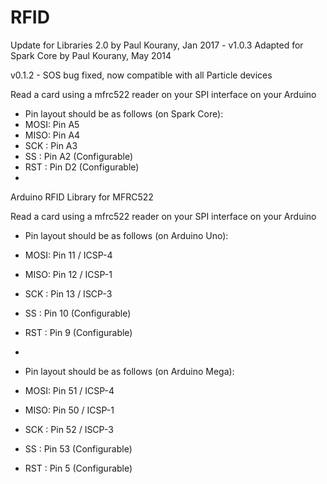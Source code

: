 RFID
====

Update for Libraries 2.0 by Paul Kourany, Jan 2017 - v1.0.3
Adapted for Spark Core by Paul Kourany, May 2014

v0.1.2 - SOS bug fixed, now compatible with all Particle devices

Read a card using a mfrc522 reader on your SPI interface on your Arduino
* Pin layout should be as follows (on Spark Core):
* MOSI: Pin A5
* MISO: Pin A4
* SCK : Pin A3
* SS  : Pin A2	(Configurable)
* RST : Pin D2	(Configurable)
* 

Arduino RFID Library for MFRC522

Read a card using a mfrc522 reader on your SPI interface on your Arduino
* Pin layout should be as follows (on Arduino Uno):
* MOSI: Pin 11 / ICSP-4
* MISO: Pin 12 / ICSP-1
* SCK : Pin 13 / ISCP-3
* SS  : Pin 10 (Configurable)
* RST : Pin 9  (Configurable)
* 

* Pin layout should be as follows (on Arduino Mega):
* MOSI: Pin 51 / ICSP-4
* MISO: Pin 50 / ICSP-1
* SCK : Pin 52 / ISCP-3
* SS  : Pin 53 (Configurable)
* RST : Pin 5  (Configurable)

